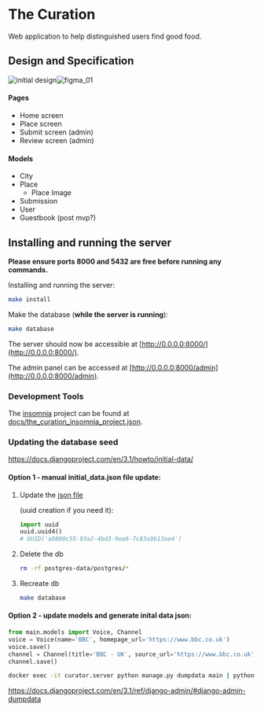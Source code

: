 # The Curation

Web application to help distinguished users find good food.

## Design and Specification

![initial design]()![figma_01](/Users/kayra/Documents/Dinkers/the-curation/docs/figma_01.png)

#### Pages

* Home screen
* Place screen
* Submit screen (admin)
* Review screen (admin)

#### Models

* City
* Place
  * Place Image
* Submission
* User
* Guestbook (post mvp?)

## Installing and running the server

**Please ensure ports 8000 and 5432 are free before running any commands.**

Installing and running the server:

```bash
make install
```

Make the database (**while the server is running**):

```bash
make database
```

The server should now be accessible at [http://0.0.0.0:8000/](http://0.0.0.0:8000/). 

The admin panel can be accessed at [http://0.0.0.0:8000/admin](http://0.0.0.0:8000/admin).

### Development Tools

The [insomnia](https://insomnia.rest) project can be found at [docs/the_curation_insomnia_project.json](docs/the_curation_insomnia_project.json).

### Updating the database seed

https://docs.djangoproject.com/en/3.1/howto/initial-data/

#### Option 1 - manual initial_data.json file update:

1. Update the [json file](server/main/migrations/seed/initial_data.json)

   (uuid creation if you need it):

   ```python
   import uuid
   uuid.uuid4()
   # UUID('a9800c55-93a2-4bd3-9ee6-7c83a9b13ae4')
   ```

2. Delete the db

   ```bash
   rm -rf postgres-data/postgres/*
   ```

3. Recreate db

   ```bash
   make database
   ```

#### Option 2 - update models and generate inital data json:

```python
from main.models import Voice, Channel
voice = Voice(name='BBC', homepage_url='https://www.bbc.co.uk')
voice.save()
channel = Channel(title='BBC - UK', source_url='https://www.bbc.co.uk', url_to_scrape='http://feeds.bbci.co.uk/news/rss.xml', channel_type='O', voice=voice)
channel.save()
```

```bash
docker exec -it curator.server python manage.py dumpdata main | python -m json.tool > initial_data.json
```

https://docs.djangoproject.com/en/3.1/ref/django-admin/#django-admin-dumpdata

